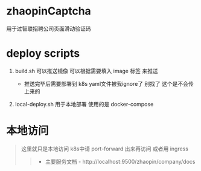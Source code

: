 # zhaopinCaptcha
用于过智联招聘公司页面滑动验证码

# deploy scripts
1. build.sh 可以推送镜像 可以根据需要填入 image 标签 来推送
    - 推送完毕后需要部署到 k8s yaml文件被我ignore了 别找了 这个是不会传上来的

2. local-deploy.sh 用于本地部署 使用的是 docker-compose

# 本地访问
> 这里就只是本地访问 k8s中请 port-forward 出来再访问 或者用 ingress
>> + 主要服务文档
    - http://localhost:9500/zhaopin/company/docs

